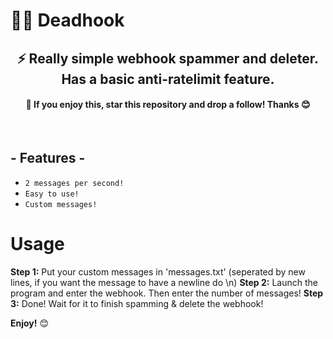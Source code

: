 # 🏴‍☠️ Deadhook
<h2 align="center">⚡ Really simple webhook spammer and deleter. Has a basic anti-ratelimit feature.</h3>
<h4 align="center">🌟 If you enjoy this, star this repository and drop a follow! Thanks 😊</h3>
<br />
<h2 align="left">- Features -</h3>

* `2 messages per second! `
* `Easy to use! `
* `Custom messages! `

# Usage
**Step 1:** Put your custom messages in 'messages.txt' (seperated by new lines, if you want the message to have a newline do \n)
**Step 2:** Launch the program and enter the webhook. Then enter the number of messages!
**Step 3:** Done! Wait for it to finish spamming & delete the webhook!

**Enjoy!** 😊
